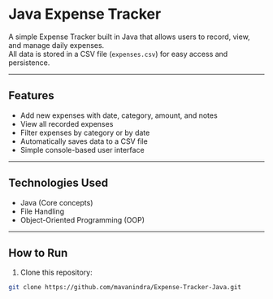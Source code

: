 # Java Expense Tracker

A simple Expense Tracker built in Java that allows users to record, view, and manage daily expenses.  
All data is stored in a CSV file (`expenses.csv`) for easy access and persistence.

---

## Features
- Add new expenses with date, category, amount, and notes
- View all recorded expenses
- Filter expenses by category or by date
- Automatically saves data to a CSV file
- Simple console-based user interface

---

## Technologies Used
- Java (Core concepts)
- File Handling
- Object-Oriented Programming (OOP)

---

## How to Run

1. Clone this repository:  
```bash
git clone https://github.com/mavanindra/Expense-Tracker-Java.git

